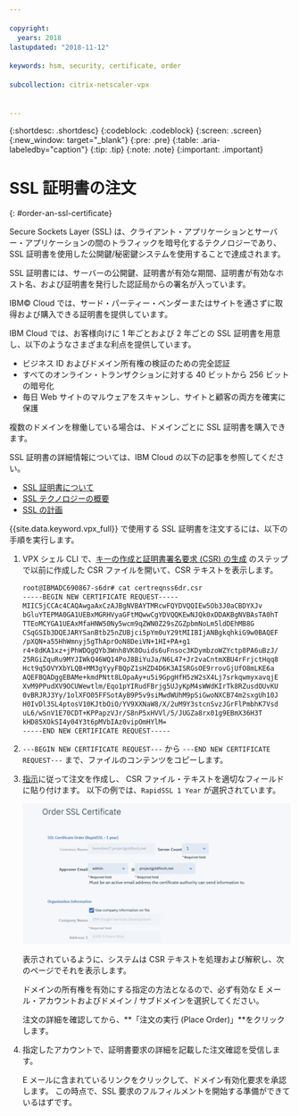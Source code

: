 ```yaml
---

copyright:
  years: 2018
lastupdated: "2018-11-12"

keywords: hsm, security, certificate, order

subcollection: citrix-netscaler-vpx


---
```


{:shortdesc: .shortdesc}
{:codeblock: .codeblock}
{:screen: .screen}
{:new_window: target="_blank"}
{:pre: .pre}
{:table: .aria-labeledby="caption"}
{:tip: .tip}
{:note: .note}
{:important: .important}

# SSL 証明書の注文
{: #order-an-ssl-certificate}

Secure Sockets Layer (SSL) は、クライアント・アプリケーションとサーバー・アプリケーションの間のトラフィックを暗号化するテクノロジーであり、SSL 証明書を使用した公開鍵/秘密鍵システムを使用することで達成されます。

SSL 証明書には、サーバーの公開鍵、証明書が有効な期間、証明書が有効なホスト名、および証明書を発行した認証局からの署名が入っています。

IBM© Cloud では、サード・パーティー・ベンダーまたはサイトを通さずに取得および購入できる証明書を提供しています。

IBM Cloud では、お客様向けに 1 年ごとおよび 2 年ごとの SSL 証明書を用意し、以下のようなさまざまな利点を提供しています。

* ビジネス ID およびドメイン所有権の検証のための完全認証
* すべてのオンライン・トランザクションに対する 40 ビットから 256 ビットの暗号化
* 毎日 Web サイトのマルウェアをスキャンし、サイトと顧客の両方を確実に保護

複数のドメインを稼働している場合は、ドメインごとに SSL 証明書を購入できます。

SSL 証明書の詳細情報については、IBM Cloud の以下の記事を参照してください。

* [SSL 証明書について](/docs/infrastructure/ssl-certificates?topic=ssl-certificates-about-ssl-certificates)
* [SSL テクノロジーの概要](/docs/infrastructure/ssl-certificates?topic=ssl-certificates-introduction-to-ssl-technology)
* [SSL の計画](/docs/infrastructure/ssl-certificates?topic=ssl-certificates-planning-for-ssl)

{{site.data.keyword.vpx_full}} で使用する SSL 証明書を注文するには、以下の手順を実行します。

1.	VPX シェル CLI で、[キーの作成と証明書署名要求 (CSR) の生成](/docs/infrastructure/citrix-netscaler-vpx?topic=citrix-netscaler-vpx-create-keys-and-generate-the-certificate-signing-request-csr-) のステップで以前に作成した CSR ファイルを開いて、CSR テキストを表示します。

	```
	root@IBMADC690867-s6dr# cat certreqnss6dr.csr
	-----BEGIN NEW CERTIFICATE REQUEST-----
	MIIC5jCCAc4CAQAwgaAxCzAJBgNVBAYTMRcwFQYDVQQIEw5Ob3J0aCBDYXJv
	bGluYTEPMA0GA1UEBxMGRHVyaGFtMQwwCgYDVQQKEwNJQk0xDDAKBgNVBAsTA0hT
	TTEoMCYGA1UEAxMfaHNW50Ny5wcm9qZWN0Z29sZGZpbmNoLm5ldDEhMB8G
	CSqGSIb3DQEJARYSanBtb25nZUBjci5pYm0uY29tMIIBIjANBgkqhkiG9w0BAQEF
	/pXQN+a55HhWmnyj5gThAprOoN8DeiVN+1HI+PA+g1
	r4+8dKA1xz+jPhWDQgQYb3Wnh8VK8Ouids6uFnsoc3KDymbzoWZYctp8PA6uBzJ/
	25RGiZquRu9MYJIWkQ46WQ14PoJ8BiYuJa/N6L47+Jr2vaCntmXBU4rFrjctHqq8
	Hct9q5OVYXbYLQB+MM3gYyyFBQpZ1sHZD4D6K3AISRGsOE9rrovGjUfO8mLKE6a
	AQEFBQADggEBAMe+kmdPNtt8LOpaAy+u5i9GpgHfH5zW2sX4Lj7srkqwmyxavqjE
	XvM9PPudXV9OCUWewtlm/Eqo1pYIRudFBrjg5UJyKpM4sWWdKIrTk8RZusdOUvKU
	0vBRJRJ3Yy/1olXFO05FFSotAyB9P5v9siMwdWUhM9pSiGwoNXCB74m2sxgUh10J
	H0IvDl3SL4ptosV10KJtbOiO/YV9XXNaW8/X/2uM9Y3stcnSvzJGrFlPmbhK7Vsd
	uL6/wSnV1E70CDT+KPPapzVJr/S8nP5xHVVl/5/JUGZa8rx01g9EBmX36H3T
	kHD85XOkSI4y04Y3t6pMVbIAz0vipOmHYlM=
	-----END NEW CERTIFICATE REQUEST-----
	```

2.	`---BEGIN NEW CERTIFICATE REQUEST---` から `---END NEW CERTIFICATE REQUEST---` まで、ファイルのコンテンツをコピーします。

3.	[指示](/docs/infrastructure/ssl-certificates?topic=ssl-certificates-getting-started-tutorial#ordering-ssl-certificates)に従って注文を作成し、 CSR ファイル・テキストを適切なフィールドに貼り付けます。 以下の例では、`RapidSSL 1 Year` が選択されています。

	<img src="images/5-Order-Certificate_1.png" alt="図面" style="width: 550px;"/>

	表示されているように、システムは CSR テキストを処理および解釈し、次のページでそれを表示します。

	ドメインの所有権を有効にする指定の方法となるので、必ず有効な E メール・アカウントおよびドメイン / サブドメインを選択してください。

	注文の詳細を確認してから、**「注文の実行 (Place Order)」**をクリックします。

4. 指定したアカウントで、証明書要求の詳細を記載した注文確認を受信します。

	E メールに含まれているリンクをクリックして、ドメイン有効化要求を承認します。 この時点で、SSL 要求のフルフィルメントを開始する準備ができているはずです。
